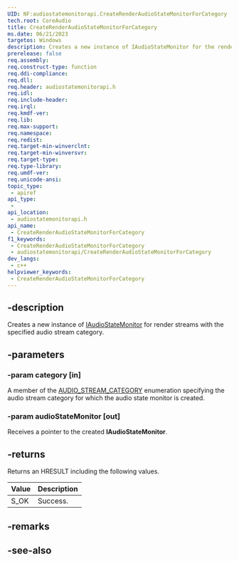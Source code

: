 ```yaml
---
UID: NF:audiostatemonitorapi.CreateRenderAudioStateMonitorForCategory
tech.root: CoreAudio
title: CreateRenderAudioStateMonitorForCategory
ms.date: 06/21/2023
targetos: Windows
description: Creates a new instance of IAudioStateMonitor for the render streams with the specified audio category.
prerelease: false
req.assembly: 
req.construct-type: function
req.ddi-compliance: 
req.dll: 
req.header: audiostatemonitorapi.h
req.idl: 
req.include-header: 
req.irql: 
req.kmdf-ver: 
req.lib: 
req.max-support: 
req.namespace: 
req.redist: 
req.target-min-winverclnt: 
req.target-min-winversvr: 
req.target-type: 
req.type-library: 
req.umdf-ver: 
req.unicode-ansi: 
topic_type:
 - apiref
api_type:
 - 
api_location:
 - audiostatemonitorapi.h
api_name:
 - CreateRenderAudioStateMonitorForCategory
f1_keywords:
 - CreateRenderAudioStateMonitorForCategory
 - audiostatemonitorapi/CreateRenderAudioStateMonitorForCategory
dev_langs:
 - c++
helpviewer_keywords:
 - CreateRenderAudioStateMonitorForCategory
---
```


## -description

Creates a new instance of [IAudioStateMonitor](nn-audiostatemonitorapi-iaudiostatemonitor.md) for render streams with the specified audio stream category.

## -parameters

### -param category [in]

A member of the [AUDIO_STREAM_CATEGORY](/windows/win32/api/audiosessiontypes/ne-audiosessiontypes-audio_stream_category) enumeration specifying the audio stream category for which the audio state monitor is created.

### -param audioStateMonitor [out]

Receives a pointer to the created **IAudioStateMonitor**.

## -returns

Returns an HRESULT including the following values.

| Value | Description |
|-------|-------------|
| S_OK  | Success.    |

## -remarks

## -see-also

